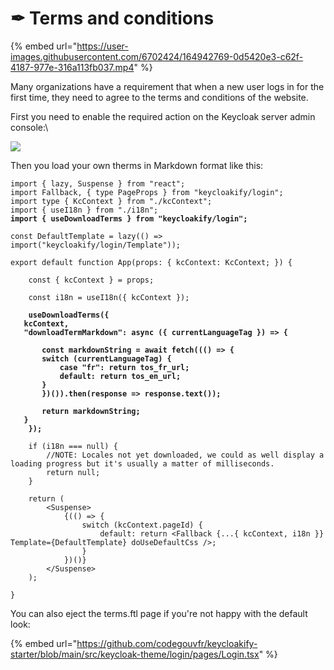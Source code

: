 # ✒ Terms and conditions

{% embed url="https://user-images.githubusercontent.com/6702424/164942769-0d5420e3-c62f-4187-977e-316a113fb037.mp4" %}

Many organizations have a requirement that when a new user logs in for the first time, they need to agree to the terms and conditions of the website.

First you need to enable the required action on the Keycloak server admin console:\


![](https://user-images.githubusercontent.com/6702424/114280501-dad2e600-9a39-11eb-9c39-a225572dd38a.png)

Then you load your own therms in Markdown format like this: &#x20;

<pre class="language-tsx" data-title="KcApp.tsx"><code class="lang-tsx">import { lazy, Suspense } from "react";
import Fallback, { type PageProps } from "keycloakify/login";
import type { KcContext } from "./kcContext";
import { useI18n } from "./i18n";
<strong>import { useDownloadTerms } from "keycloakify/login";
</strong>
const DefaultTemplate = lazy(() => import("keycloakify/login/Template"));

export default function App(props: { kcContext: KcContext; }) {

    const { kcContext } = props;

    const i18n = useI18n({ kcContext });
    
<strong>    useDownloadTerms({
</strong><strong>	kcContext,
</strong><strong>	"downloadTermMarkdown": async ({ currentLanguageTag }) => {
</strong><strong>
</strong><strong>	    const markdownString = await fetch((() => {
</strong><strong>		switch (currentLanguageTag) {
</strong><strong>			case "fr": return tos_fr_url;
</strong><strong>			default: return tos_en_url;
</strong><strong>		}
</strong><strong>	    })()).then(response => response.text());
</strong><strong>
</strong><strong>	    return markdownString;
</strong><strong>	}
</strong><strong>    });
</strong>
    if (i18n === null) {
        //NOTE: Locales not yet downloaded, we could as well display a loading progress but it's usually a matter of milliseconds.
        return null;
    }

    return (
        &#x3C;Suspense>
            {(() => {
                switch (kcContext.pageId) {
                    default: return &#x3C;Fallback {...{ kcContext, i18n }} Template={DefaultTemplate} doUseDefaultCss />;      
                }
            })()}
        &#x3C;/Suspense>
    );

}
</code></pre>

You can also eject the terms.ftl page if you're not happy with the default look: &#x20;

{% embed url="https://github.com/codegouvfr/keycloakify-starter/blob/main/src/keycloak-theme/login/pages/Login.tsx" %}
